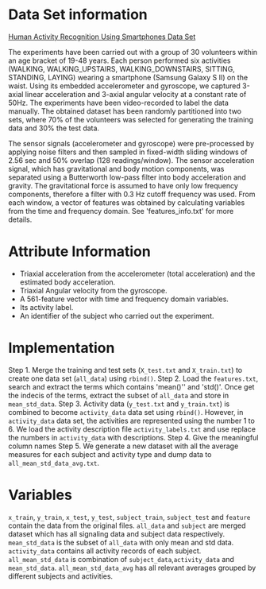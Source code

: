# Data Set information

[Human Activity Recognition Using Smartphones Data Set](http://archive.ics.uci.edu/ml/datasets/Human+Activity+Recognition+Using+Smartphones)

The experiments have been carried out with a group of 30 volunteers within an age bracket of 19-48 years. Each person performed six activities (WALKING, WALKING_UPSTAIRS, WALKING_DOWNSTAIRS, SITTING, STANDING, LAYING) wearing a smartphone (Samsung Galaxy S II) on the waist. Using its embedded accelerometer and gyroscope, we captured 3-axial linear acceleration and 3-axial angular velocity at a constant rate of 50Hz. The experiments have been video-recorded to label the data manually. The obtained dataset has been randomly partitioned into two sets, where 70% of the volunteers was selected for generating the training data and 30% the test data.

The sensor signals (accelerometer and gyroscope) were pre-processed by applying noise filters and then sampled in fixed-width sliding windows of 2.56 sec and 50% overlap (128 readings/window). The sensor acceleration signal, which has gravitational and body motion components, was separated using a Butterworth low-pass filter into body acceleration and gravity. The gravitational force is assumed to have only low frequency components, therefore a filter with 0.3 Hz cutoff frequency was used. From each window, a vector of features was obtained by calculating variables from the time and frequency domain. See 'features_info.txt' for more details.


# Attribute Information
* Triaxial acceleration from the accelerometer (total acceleration) and the estimated body acceleration.
* Triaxial Angular velocity from the gyroscope.
* A 561-feature vector with time and frequency domain variables.
* Its activity label.
* An identifier of the subject who carried out the experiment.


# Implementation
Step 1. Merge the training and test sets (`X_test.txt` and `X_train.txt`) to create one data set (`all_data`) using `rbind()`.
Step 2. Load the `features.txt`, search and extract the terms which contains 'mean()'' and 'std()'. Once get the indecis of the terms, extract the subset of `all_data` and store in `mean_std_data`.
Step 3. Activity data (`y_test.txt` and `y_train.txt`) is combined to become `activity_data` data set using `rbind()`. However, in `activity_data` data set, the activities are represented using the number 1 to 6. We load the activity description file `activity_labels.txt` and use replace the numbers in `activity_data` with descriptions.
Step 4. Give the meaningful column names
Step 5. We generate a new dataset with all the average measures for each subject and activity type and dump data to `all_mean_std_data_avg.txt`.


# Variables
`x_train`, `y_train`, `x_test`, `y_test`, `subject_train`, `subject_test` and `feature` contain the data from the original files. `all_data` and `subject` are merged dataset which has all signaling data and subject data respectively. `mean_std_data` is the subset of `all_data` with only mean and std data. `activity_data` contains all activity records of each subject. `all_mean_std_data` is combination of `subject_data`,`activity_data` and `mean_std_data`. `all_mean_std_data_avg` has all relevant averages grouped by different subjects and activities.
